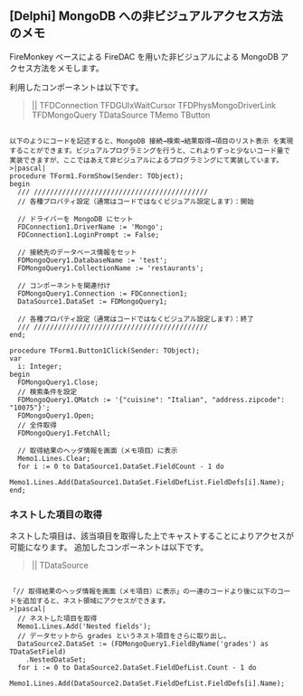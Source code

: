## [Delphi] MongoDB への非ビジュアルアクセス方法のメモ

FireMonkey ベースによる FireDAC を用いた非ビジュアルによる MongoDB アクセス方法をメモします。

利用したコンポーネントは以下です。
>||
TFDConnection
TFDGUIxWaitCursor
TFDPhysMongoDriverLink
TFDMongoQuery
TDataSource
TMemo
TButton
```

以下のようにコードを記述すると、MongoDB 接続→検索→結果取得→項目のリスト表示 を実現することができます。ビジュアルプログラミングを行うと、これよりずっと少ないコード量で実装できますが、ここではあえて非ビジュアルによるプログラミングにて実装しています。
>|pascal|
procedure TForm1.FormShow(Sender: TObject);
begin
  /// ///////////////////////////////////////////
  // 各種プロパティ設定（通常はコードではなくビジュアル設定します）：開始

  // ドライバーを MongoDB にセット
  FDConnection1.DriverName := 'Mongo';
  FDConnection1.LoginPrompt := False;

  // 接続先のデータベース情報をセット
  FDMongoQuery1.DatabaseName := 'test';
  FDMongoQuery1.CollectionName := 'restaurants';

  // コンポーネントを関連付け
  FDMongoQuery1.Connection := FDConnection1;
  DataSource1.DataSet := FDMongoQuery1;

  // 各種プロパティ設定（通常はコードではなくビジュアル設定します）：終了
  /// ///////////////////////////////////////////
end;

procedure TForm1.Button1Click(Sender: TObject);
var
  i: Integer;
begin
  FDMongoQuery1.Close;
  // 検索条件を設定
  FDMongoQuery1.QMatch := '{"cuisine": "Italian", "address.zipcode": "10075"}';
  FDMongoQuery1.Open;
  // 全件取得
  FDMongoQuery1.FetchAll;

  // 取得結果のヘッダ情報を画面（メモ項目）に表示
  Memo1.Lines.Clear;
  for i := 0 to DataSource1.DataSet.FieldCount - 1 do
    Memo1.Lines.Add(DataSource1.DataSet.FieldDefList.FieldDefs[i].Name);
end;
```


### ネストした項目の取得

ネストした項目は、該当項目を取得した上でキャストすることによりアクセスが可能になります。
追加したコンポーネントは以下です。
>||
TDataSource
```

「// 取得結果のヘッダ情報を画面（メモ項目）に表示」の一連のコードより後に以下のコードを追加すると、ネスト領域にアクセスができます。
>|pascal|
  // ネストした項目を取得
  Memo1.Lines.Add('Nested fields');
  // データセットから grades というネスト項目をさらに取り出し。
  DataSource2.DataSet := (FDMongoQuery1.FieldByName('grades') as TDataSetField)
    .NestedDataSet;
  for i := 0 to DataSource2.DataSet.FieldDefList.Count - 1 do
    Memo1.Lines.Add(DataSource2.DataSet.FieldDefList.FieldDefs[i].Name);
```

